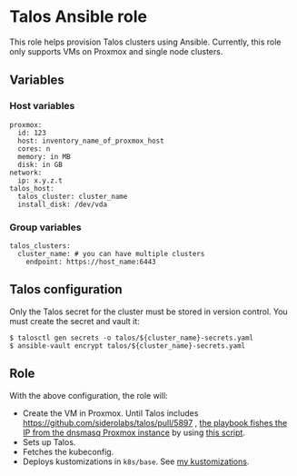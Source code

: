 # Talos Ansible role

This role helps provision Talos clusters using Ansible.
Currently, this role only supports VMs on Proxmox and single node clusters.

## Variables

### Host variables

```
proxmox:
  id: 123
  host: inventory_name_of_proxmox_host
  cores: n
  memory: in MB
  disk: in GB
network:
  ip: x.y.z.t
talos_host:
  talos_cluster: cluster_name
  install_disk: /dev/vda
```

### Group variables

```
talos_clusters:
  cluster_name: # you can have multiple clusters
    endpoint: https://host_name:6443
```

## Talos configuration

Only the Talos secret for the cluster must be stored in version control.
You must create the secret and vault it:

```
$ talosctl gen secrets -o talos/${cluster_name}-secrets.yaml
$ ansible-vault encrypt talos/${cluster_name}-secrets.yaml
```

## Role

With the above configuration, the role will:

* Create the VM in Proxmox.
Until Talos includes https://github.com/siderolabs/talos/pull/5897 , [the playbook fishes the IP from the dnsmasq Proxmox instance](tasks/proxmox.yml#L13) by using [this script](files/get-ip).
* Sets up Talos.
* Fetches the kubeconfig.
* Deploys kustomizations in `k8s/base`. 
See [my kustomizations](../../../k8s/base/).
